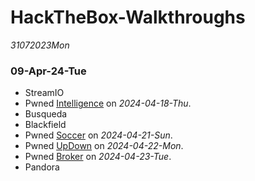 # HackTheBox-Walkthroughs

*31072023Mon*

### 09-Apr-24-Tue

- StreamIO
- Pwned [Intelligence](https://app.hackthebox.com/machines/Intelligence/) on *2024-04-18-Thu*.
- Busqueda 
- Blackfield
- Pwned [Soccer](https://app.hackthebox.com/machines/Soccer/) on *2024-04-21-Sun*.
- Pwned [UpDown](https://app.hackthebox.com/machines/UpDown/) on *2024-04-22-Mon*.
- Pwned [Broker](https://app.hackthebox.com/machines/Broker/) on *2024-04-23-Tue*.
- Pandora
